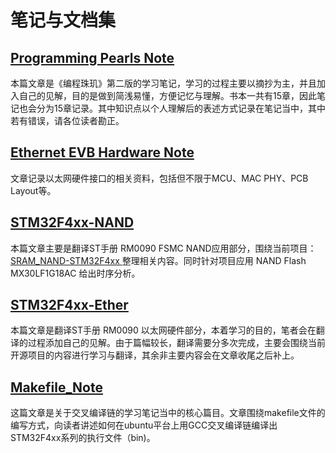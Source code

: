 # 笔记与文档集

## <a href="https://github.com/laneston/Note/blob/master/Programming_Pearls_Note.md"> Programming Pearls Note </a>

本篇文章是《编程珠玑》第二版的学习笔记，学习的过程主要以摘抄为主，并且加入自己的见解，目的是做到简浅易懂，方便记忆与理解。书本一共有15章，因此笔记也会分为15章记录。其中知识点以个人理解后的表述方式记录在笔记当中，其中若有错误，请各位读者勘正。

## <a href="https://github.com/laneston/Note/blob/master/Ethernet_EVB_Hardware_Note.md"> Ethernet EVB Hardware Note </a>

文章记录以太网硬件接口的相关资料，包括但不限于MCU、MAC PHY、PCB Layout等。

## <a href="https://github.com/laneston/Note/blob/master/STM32F4xx-NAND.md"> STM32F4xx-NAND </a>

本篇文章主要是翻译ST手册 RM0090 FSMC NAND应用部分，围绕当前项目：<a href="https://github.com/laneston/SRAM_NAND-STM32F4xx"> SRAM_NAND-STM32F4xx </a> 整理相关内容。同时针对项目应用 NAND Flash MX30LF1G18AC 给出时序分析。

## <a href="https://github.com/laneston/Note/blob/master/STM32F4xx-Ether.md"> STM32F4xx-Ether </a>

本篇文章是翻译ST手册 RM0090 以太网硬件部分，本着学习的目的，笔者会在翻译的过程添加自己的见解。由于篇幅较长，翻译需要分多次完成，主要会围绕当前开源项目的内容进行学习与翻译，其余非主要内容会在文章收尾之后补上。

## <a href="https://github.com/laneston/Note/blob/master/Makefile_Note.md"> Makefile_Note </a>

这篇文章是关于交叉编译链的学习笔记当中的核心篇目。文章围绕makefile文件的编写方式，向读者讲述如何在ubuntu平台上用GCC交叉编译链编译出STM32F4xx系列的执行文件（bin)。
